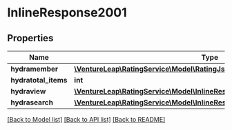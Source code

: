 # InlineResponse2001

## Properties
Name | Type | Description | Notes
------------ | ------------- | ------------- | -------------
**hydramember** | [**\VentureLeap\RatingService\Model\RatingJsonldRatingReadApplicationIdRead[]**](RatingJsonldRatingReadApplicationIdRead.md) |  | 
**hydratotal_items** | **int** |  | [optional] 
**hydraview** | [**\VentureLeap\RatingService\Model\InlineResponse200Hydraview**](InlineResponse200Hydraview.md) |  | [optional] 
**hydrasearch** | [**\VentureLeap\RatingService\Model\InlineResponse200Hydrasearch**](InlineResponse200Hydrasearch.md) |  | [optional] 

[[Back to Model list]](../../README.md#documentation-for-models) [[Back to API list]](../../README.md#documentation-for-api-endpoints) [[Back to README]](../../README.md)

